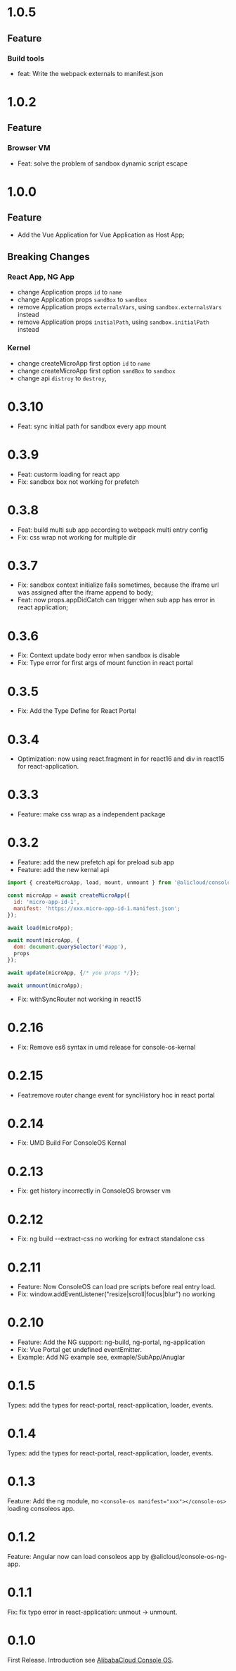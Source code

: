 # 1.0.5
## Feature
### Build tools
 * feat: Write the webpack externals to manifest.json

# 1.0.2
## Feature
### Browser VM
 * Feat: solve the problem of sandbox dynamic script escape 

# 1.0.0
## Feature
  * Add the Vue Application for Vue Application as Host App;

## Breaking Changes

### React App, NG App
 * change Application props `id` to `name`
 * change Application props `sandBox` to `sandbox`
 * remove Application props `externalsVars`, using `sandbox.externalsVars` instead
 * remove Application props `initialPath`,  using `sandbox.initialPath` instead

### Kernel 
 * change createMicroApp first option `id` to `name`
 * change createMicroApp first option `sandBox` to `sandbox`
 * change api `distroy` to `destroy`,


# 0.3.10
* Feat: sync initial path for sandbox every app mount

# 0.3.9
* Feat: custorm loading for react app
* Fix: sandbox box not working for prefetch

# 0.3.8
* Feat: build multi sub app according to webpack multi entry config
* Fix: css wrap not working for multiple dir

# 0.3.7
* Fix: sandbox context initialize fails sometimes, because the iframe url was assigned after the iframe append to body;
* Feat: now props.appDidCatch can trigger when sub app has error in react application;

# 0.3.6
* Fix: Context update body error when sandbox is disable
* Fix: Type error for first args of mount function in react portal

# 0.3.5
* Fix: Add the Type Define for React Portal


# 0.3.4
* Optimization: now using react.fragment in for react16 and div in react15 for react-application.

# 0.3.3
* Feature: make css wrap as a independent package

# 0.3.2
* Feature: add the new prefetch api for preload sub app
* Feature: add the new kernal api
``` javascript
import { createMicroApp, load, mount, unmount } from '@alicloud/console-os-kernal';

const microApp = await createMicroApp({
  id: 'micro-app-id-1',
  manifest: 'https://xxx.micro-app-id-1.manifest.json';
});

await load(microApp);

await mount(microApp, {
  dom: document.querySelector('#app'),
  props
});

await update(microApp, {/* you props */});

await unmount(microApp);
```
* Fix: withSyncRouter not working in react15

# 0.2.16
* Fix: Remove es6 syntax in umd release for console-os-kernal

# 0.2.15
* Feat:remove router change event for syncHistory hoc in react portal

# 0.2.14
* Fix: UMD Build For ConsoleOS Kernal

# 0.2.13
* Fix: get history incorrectly in ConsoleOS browser vm

# 0.2.12
* Fix: ng build --extract-css no working for extract standalone css

# 0.2.11
* Feature: Now ConsoleOS can load pre scripts before real entry load.
* Fix: window.addEventListener("resize|scroll|focus|blur") no working

# 0.2.10
* Feature: Add the NG support: ng-build, ng-portal, ng-application
* Fix: Vue Portal get undefined eventEmitter.
* Example: Add NG example see, exmaple/SubApp/Anuglar

# 0.1.5
Types: add the types for react-portal, react-application, loader, events.

# 0.1.4
Types: add the types for react-portal, react-application, loader, events.

# 0.1.3
Feature: Add the ng module, no ```<console-os manifest="xxx"></console-os>``` loading consoleos app.

# 0.1.2
Feature: Angular now can load consoleos app by @alicloud/console-os-ng-app.

# 0.1.1
Fix: fix typo error in react-application: unmout -> unmount.

# 0.1.0
First Release. Introduction see [AlibabaCloud Console OS](https://aliyun.github.io/console-os).